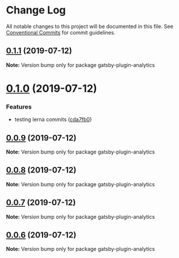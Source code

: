 # Change Log

All notable changes to this project will be documented in this file.
See [Conventional Commits](https://conventionalcommits.org) for commit guidelines.

## [0.1.1](https://github.com/DavidWells/analytics/tree/master/packages/gatsby-plugin-analytics/compare/gatsby-plugin-analytics@0.1.0...gatsby-plugin-analytics@0.1.1) (2019-07-12)

**Note:** Version bump only for package gatsby-plugin-analytics





# [0.1.0](https://github.com/DavidWells/analytics/tree/master/packages/gatsby-plugin-analytics/compare/gatsby-plugin-analytics@0.0.9...gatsby-plugin-analytics@0.1.0) (2019-07-12)


### Features

* testing lerna commits ([cda7fb0](https://github.com/DavidWells/analytics/tree/master/packages/gatsby-plugin-analytics/commit/cda7fb0))





## [0.0.9](https://github.com/DavidWells/analytics/tree/master/packages/gatsby-plugin-analytics/compare/gatsby-plugin-analytics@0.0.8...gatsby-plugin-analytics@0.0.9) (2019-07-12)

**Note:** Version bump only for package gatsby-plugin-analytics





## [0.0.8](https://github.com/DavidWells/analytics/tree/master/packages/gatsby-plugin-analytics/compare/gatsby-plugin-analytics@0.0.7...gatsby-plugin-analytics@0.0.8) (2019-07-12)

**Note:** Version bump only for package gatsby-plugin-analytics





## [0.0.7](https://github.com/DavidWells/analytics/tree/master/packages/gatsby-plugin-analytics/compare/gatsby-plugin-analytics@0.0.5...gatsby-plugin-analytics@0.0.7) (2019-07-12)

**Note:** Version bump only for package gatsby-plugin-analytics





## [0.0.6](https://github.com/DavidWells/analytics/tree/master/packages/gatsby-plugin-analytics/compare/gatsby-plugin-analytics@0.0.5...gatsby-plugin-analytics@0.0.6) (2019-07-12)

**Note:** Version bump only for package gatsby-plugin-analytics
